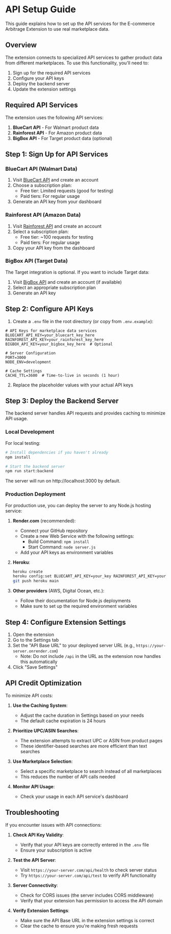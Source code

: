 # API Setup Guide

This guide explains how to set up the API services for the E-commerce Arbitrage Extension to use real marketplace data.

## Overview

The extension connects to specialized API services to gather product data from different marketplaces. To use this functionality, you'll need to:

1. Sign up for the required API services
2. Configure your API keys
3. Deploy the backend server
4. Update the extension settings

## Required API Services

The extension uses the following API services:

1. **BlueCart API** - For Walmart product data
2. **Rainforest API** - For Amazon product data
3. **BigBox API** - For Target product data (optional)

## Step 1: Sign Up for API Services

### BlueCart API (Walmart Data)

1. Visit [BlueCart API](https://bluecartapi.com) and create an account
2. Choose a subscription plan:
   - Free tier: Limited requests (good for testing)
   - Paid tiers: For regular usage
3. Generate an API key from your dashboard

### Rainforest API (Amazon Data)

1. Visit [Rainforest API](https://rainforestapi.com) and create an account
2. Select a subscription plan:
   - Free tier: ~100 requests for testing
   - Paid tiers: For regular usage
3. Copy your API key from the dashboard

### BigBox API (Target Data)

The Target integration is optional. If you want to include Target data:

1. Visit [BigBox API](https://bigboxapi.com) and create an account (if available)
2. Select an appropriate subscription plan
3. Generate an API key

## Step 2: Configure API Keys

1. Create a `.env` file in the root directory (or copy from `.env.example`):

```
# API Keys for marketplace data services
BLUECART_API_KEY=your_bluecart_key_here
RAINFOREST_API_KEY=your_rainforest_key_here
BIGBOX_API_KEY=your_bigbox_key_here  # Optional

# Server Configuration
PORT=3000
NODE_ENV=development

# Cache Settings
CACHE_TTL=3600  # Time-to-live in seconds (1 hour)
```

2. Replace the placeholder values with your actual API keys

## Step 3: Deploy the Backend Server

The backend server handles API requests and provides caching to minimize API usage.

### Local Development

For local testing:

```bash
# Install dependencies if you haven't already
npm install

# Start the backend server
npm run start:backend
```

The server will run on http://localhost:3000 by default.

### Production Deployment

For production use, you can deploy the server to any Node.js hosting service:

1. **Render.com** (recommended):
   - Connect your GitHub repository
   - Create a new Web Service with the following settings:
     - Build Command: `npm install`
     - Start Command: `node server.js`
   - Add your API keys as environment variables

2. **Heroku**:
   ```bash
   heroku create
   heroku config:set BLUECART_API_KEY=your_key RAINFOREST_API_KEY=your_key
   git push heroku main
   ```

3. **Other providers** (AWS, Digital Ocean, etc.):
   - Follow their documentation for Node.js deployments
   - Make sure to set up the required environment variables

## Step 4: Configure Extension Settings

1. Open the extension
2. Go to the Settings tab
3. Set the "API Base URL" to your deployed server URL (e.g., `https://your-server.onrender.com`)
   - Note: Do not include `/api` in the URL as the extension now handles this automatically
4. Click "Save Settings"

## API Credit Optimization

To minimize API costs:

1. **Use the Caching System**:
   - Adjust the cache duration in Settings based on your needs
   - The default cache expiration is 24 hours

2. **Prioritize UPC/ASIN Searches**:
   - The extension attempts to extract UPC or ASIN from product pages
   - These identifier-based searches are more efficient than text searches

3. **Use Marketplace Selection**:
   - Select a specific marketplace to search instead of all marketplaces
   - This reduces the number of API calls needed

4. **Monitor API Usage**:
   - Check your usage in each API service's dashboard

## Troubleshooting

If you encounter issues with API connections:

1. **Check API Key Validity**:
   - Verify that your API keys are correctly entered in the `.env` file
   - Ensure your subscription is active

2. **Test the API Server**:
   - Visit `https://your-server.com/api/health` to check server status
   - Try `https://your-server.com/api/test` to verify API functionality

3. **Server Connectivity**:
   - Check for CORS issues (the server includes CORS middleware)
   - Verify that your extension has permission to access the API domain

4. **Verify Extension Settings**:
   - Make sure the API Base URL in the extension settings is correct
   - Clear the cache to ensure you're making fresh requests
